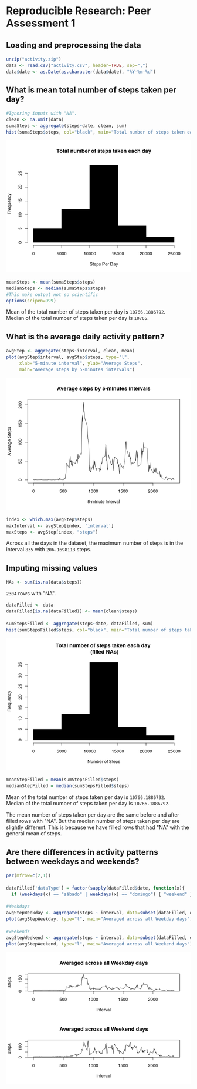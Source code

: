 # Reproducible Research: Peer Assessment 1


## Loading and preprocessing the data


```r
unzip("activity.zip")
data <- read.csv("activity.csv", header=TRUE, sep=",")
data$date <- as.Date(as.character(data$date), "%Y-%m-%d")
```

## What is mean total number of steps taken per day?



```r
#Ignoring inputs with "NA". 
clean <- na.omit(data) 
sumaSteps <- aggregate(steps~date, clean, sum)
hist(sumaSteps$steps, col="black", main="Total number of steps taken each day", xlab="Steps Per Day")
```

![](PA1_template_files/figure-html/unnamed-chunk-2-1.png)<!-- -->

```r
meanSteps <- mean(sumaSteps$steps)
medianSteps <- median(sumaSteps$steps)
#This make output not so scientific
options(scipen=999)
```

Mean of the total number of steps taken per day is ``10766.1886792``.    
Median of the total number of steps taken per day is ``10765``.

## What is the average daily activity pattern?


```r
avgStep <- aggregate(steps~interval, clean, mean)
plot(avgStep$interval, avgStep$steps, type="l",
     xlab="5-minute interval", ylab="Average Steps",
     main="Average steps by 5-minutes intervals")
```

![](PA1_template_files/figure-html/unnamed-chunk-3-1.png)<!-- -->

```r
index <- which.max(avgStep$steps)
maxInterval <- avgStep[index, 'interval']
maxSteps <- avgStep[index, "steps"]
```

Across all the days in the dataset, the maximum number of steps is in the interval ``835`` with ``206.1698113`` steps.

## Imputing missing values


```r
NAs <- sum(is.na(data$steps))
```

``2304`` rows with "NA".


```r
dataFilled <- data
dataFilled[is.na(dataFilled)] <- mean(clean$steps)

sumStepsFilled <- aggregate(steps~date, dataFilled, sum)
hist(sumStepsFilled$steps, col="black", main="Total number of steps taken each day \n (filled NAs)", xlab="Number of Steps")
```

![](PA1_template_files/figure-html/unnamed-chunk-5-1.png)<!-- -->

```r
meanStepFilled = mean(sumStepsFilled$steps)
medianStepFilled = median(sumStepsFilled$steps)
```

Mean of the total number of steps taken per day is ``10766.1886792``.    
Median of the total number of steps taken per day is ``10766.1886792``.

The mean number of steps taken per day are the same before and after filled rows with "NA". But the median number of steps taken per day are slightly different. This is because we have filled rows that had "NA" with the general mean of steps.

## Are there differences in activity patterns between weekdays and weekends?


```r
par(mfrow=c(2,1))

dataFilled['dataType'] = factor(sapply(dataFilled$date, function(x){
  if (weekdays(x) == "sábado" | weekdays(x) == "domingo") { "weekend" } else { "weekday" } }))

#Weekdays
avgStepWeekday <- aggregate(steps ~ interval, data=subset(dataFilled, dataType=="weekday"), FUN=mean)
plot(avgStepWeekday, type="l", main="Averaged across all Weekday days")

#weekends
avgStepWeekend <- aggregate(steps ~ interval, data=subset(dataFilled, dataType=="weekend"), FUN=mean)
plot(avgStepWeekend, type="l", main="Averaged across all Weekend days")
```

![](PA1_template_files/figure-html/unnamed-chunk-6-1.png)<!-- -->
